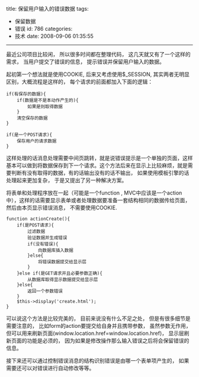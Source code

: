 title: 保留用户输入的错误数据
tags:
  - 保留数据
  - 错误
id: 786
categories:
  - 技术
date: 2008-09-06 01:35:55
---

最近公司项目比较闲， 所以很多时间都在整理代码， 这几天就又有了一个这样的需求， 当用户提交了错误的信息， 提示错误并保留用户输入的数据。

起初第一个想法就是使用COOKIE, 后来又考虑使用$_SESSION, 其实两者无明显区别，大概流程是这样的， 每个请求的前面都加入下面的逻辑：

```
if(有保存的数据){
    if(数据是不是本动作产生的){
        如果是则取得数据
    }
    清空保存的数据
}

if(是一个POST请求){
    保存用户的请求数据
}
```


这样处理的话消息处理需要中间页跳转，就是说错误提示是一个单独的页面，这样基本可以做到将数据保存到下一个请求。这个方法后来在显示上比较麻烦，就是需要判断有没有取得的数据，有的话输出没有的话不输出， 如果使用模板引擎的话处理起来更加复杂， 于是又提出了另一种解决方案。

将表单和处理程序放在一起（可能是一个function , MVC中应该是一个action中），这样的话需要显示表单或者处理数据要准备一套结构相同的数据传给页面，然后由本页显示错误消息， 不需要使用COOKIE.

```
function actionCreate(){
    if(是POST请求){
        过滤数据
        验证数据并生成错误
        if(没有错误){
            向数据库插入数据
        }else{
            将错误数据提交给显示层
        }
    }else if(是GET请求并且必要参数正确){
        从数据库取得显示数据提交给显示层
    }else{
        返回一个参数错误
    }
    $this->display('create.html');
}
```
可以说这个方法是比较完美的， 目前来说没有什么不足之处， 但是有很多细节是需要注意的， 比如form的action要提交给自身并且携带参数， 虽然参数无作用， 但可以用来刷新页面(window.location.href=window.location.href)， 显示层刷新页面的功能是必须的， 因为如果是修改操作那么输入错误之后将会保留错误的信息。

接下来还可以通过控制错误消息的结构识别错误是由哪一个表单项产生的， 如果需要还可以对错误进行自动修改等等。
